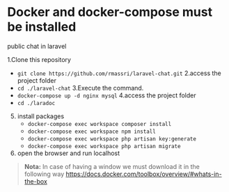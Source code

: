 # **Docker and docker-compose must be installed** #

public chat in laravel

1.Clone this repository
   *   `git clone https://github.com/rmassri/laravel-chat.git`
2.access the project folder
   *    `cd ./laravel-chat`
3.Execute the command.
   *   `docker-compose up -d nginx mysql`
4.access the project folder
   *   `cd ./laradoc`
5. install packages
   *   `docker-compose exec workspace composer install`
   *   `docker-compose exec workspace npm install`
   *   `docker-compose exec workspace php artisan key:generate`
   *   `docker-compose exec workspace php artisan migrate`
6. open the browser and run 
	localhost
>   **Nota:** In case of having a window we must download it in the following way
>   https://docs.docker.com/toolbox/overview/#whats-in-the-box

	
	
